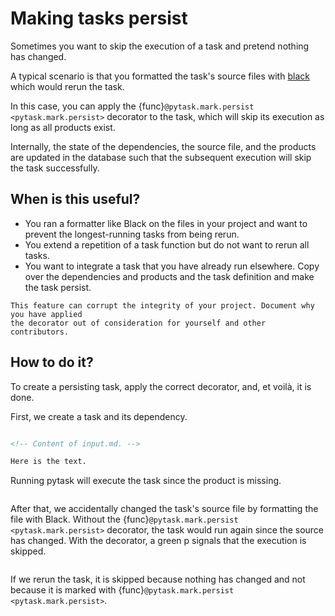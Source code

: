 # Making tasks persist

Sometimes you want to skip the execution of a task and pretend nothing has changed.

A typical scenario is that you formatted the task's source files with
[black](https://github.com/psf/black) which would rerun the task.

In this case, you can apply the {func}`@pytask.mark.persist <pytask.mark.persist>`
decorator to the task, which will skip its execution as long as all products exist.

Internally, the state of the dependencies, the source file, and the products are updated
in the database such that the subsequent execution will skip the task successfully.

## When is this useful?

- You ran a formatter like Black on the files in your project and want to prevent the
  longest-running tasks from being rerun.
- You extend a repetition of a task function but do not want to rerun all tasks.
- You want to integrate a task that you have already run elsewhere. Copy over the
  dependencies and products and the task definition and make the task persist.

```{caution}
This feature can corrupt the integrity of your project. Document why you have applied
the decorator out of consideration for yourself and other contributors.
```

## How to do it?

To create a persisting task, apply the correct decorator, and, et voilà, it is done.

First, we create a task and its dependency.

```{literalinclude} ../../../docs_src/tutorials/making_tasks_persist.py
```

```md
<!-- Content of input.md. -->

Here is the text.
```

Running pytask will execute the task since the product is missing.

```{include} ../_static/md/persist-executed.md
```

After that, we accidentally changed the task's source file by formatting the file with
Black. Without the {func}`@pytask.mark.persist <pytask.mark.persist>` decorator, the
task would run again since the source has changed. With the decorator, a green p signals
that the execution is skipped.

```{include} ../_static/md/persist-persisted.md
```

If we rerun the task, it is skipped because nothing has changed and not because it is
marked with {func}`@pytask.mark.persist <pytask.mark.persist>`.

```{include} ../_static/md/persist-skipped.md
```
